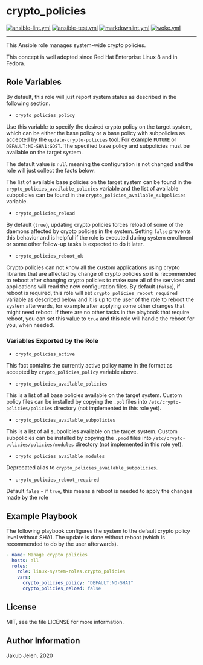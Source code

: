 # crypto_policies

[![ansible-lint.yml](https://github.com/linux-system-roles/crypto_policies/actions/workflows/ansible-lint.yml/badge.svg)](https://github.com/linux-system-roles/crypto_policies/actions/workflows/ansible-lint.yml) [![ansible-test.yml](https://github.com/linux-system-roles/crypto_policies/actions/workflows/ansible-test.yml/badge.svg)](https://github.com/linux-system-roles/crypto_policies/actions/workflows/ansible-test.yml) [![markdownlint.yml](https://github.com/linux-system-roles/crypto_policies/actions/workflows/markdownlint.yml/badge.svg)](https://github.com/linux-system-roles/crypto_policies/actions/workflows/markdownlint.yml) [![woke.yml](https://github.com/linux-system-roles/crypto_policies/actions/workflows/woke.yml/badge.svg)](https://github.com/linux-system-roles/crypto_policies/actions/workflows/woke.yml)

---

This Ansible role manages system-wide crypto policies.

This concept is well adopted since Red Hat Enterprise Linux 8 and in Fedora.

## Role Variables

By default, this role will just report system status as described in the
following section.

* `crypto_policies_policy`

Use this variable to specify the desired crypto policy on the target system,
which can be either the base policy or a base policy with subpolicies
as accepted by the `update-crypto-policies` tool. For example `FUTURE` or
`DEFAULT:NO-SHA1:GOST`. The specified base policy and subpolicies
must be available on the target system.

The default value is `null` meaning the configuration is not changed and
the role will just collect the facts below.

The list of available base policies on the target system can be found in the
`crypto_policies_available_policies` variable and the list of available
subpolicies can be found in the `crypto_policies_available_subpolicies` variable.

* `crypto_policies_reload`

By default (`true`), updating crypto policies forces reload of some of
the daemons affected by crypto policies in the system. Setting `false`
prevents this behavior and is helpful if the role is executed during system
enrollment or some other follow-up tasks is expected to do it later.

* `crypto_policies_reboot_ok`

Crypto policies can not know all the custom applications using crypto
libraries that are affected by change of crypto policies so it is recommended
to reboot after changing crypto policies to make sure all of the services
and applications will read the new configuration files. By default (`false`),
if reboot is required, this role will set `crypto_policies_reboot_required`
variable as described below and it is up to the user of the role to reboot
the system afterwards, for example after applying some other changes that might
need reboot. If there are no other tasks in the playbook that require reboot,
you can set this value to `true` and this role will handle the reboot for you,
when needed.

### Variables Exported by the Role

* `crypto_policies_active`

This fact contains the currently active policy name in the format as accepted
by `crypto_policies_policy` variable above.

* `crypto_policies_available_policies`

This is a list of all base policies available on the target system.
Custom policy files can be installed by copying the `.pol` files into
`/etc/crypto-policies/policies` directory (not implemented in this role yet).

* `crypto_policies_available_subpolicies`

This is a list of all subpolicies available on the target system.
Custom subpolicies can be installed by copying the `.pmod` files into
`/etc/crypto-policies/policies/modules` directory (not implemented in this
role yet).

* `crypto_policies_available_modules`

Deprecated alias to `crypto_policies_available_subpolicies`.

* `crypto_policies_reboot_required`

Default `false` - if `true`, this means a reboot is needed to apply
the changes made by the role

## Example Playbook

The following playbook configures the system to the default crypto policy
level without SHA1. The update is done without reboot (which is recommended
to do by the user afterwards).

```yaml
- name: Manage crypto policies
  hosts: all
  roles:
    role: linux-system-roles.crypto_policies
    vars:
      crypto_policies_policy: "DEFAULT:NO-SHA1"
      crypto_policies_reload: false

```

## License

MIT, see the file LICENSE for more information.

## Author Information

Jakub Jelen, 2020
